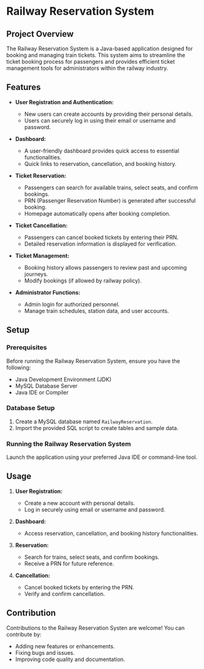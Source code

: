 # Railway Reservation System

## Project Overview

The Railway Reservation System is a Java-based application designed for booking and managing train tickets. This system aims to streamline the ticket booking process for passengers and provides efficient ticket management tools for administrators within the railway industry.

## Features

- **User Registration and Authentication:**
  - New users can create accounts by providing their personal details.
  - Users can securely log in using their email or username and password.

- **Dashboard:**
  - A user-friendly dashboard provides quick access to essential functionalities.
  - Quick links to reservation, cancellation, and booking history.

- **Ticket Reservation:**
  - Passengers can search for available trains, select seats, and confirm bookings.
  - PRN (Passenger Reservation Number) is generated after successful booking.
  - Homepage automatically opens after booking completion.

- **Ticket Cancellation:**
  - Passengers can cancel booked tickets by entering their PRN.
  - Detailed reservation information is displayed for verification.

- **Ticket Management:**
  - Booking history allows passengers to review past and upcoming journeys.
  - Modify bookings (if allowed by railway policy).

- **Administrator Functions:**
  - Admin login for authorized personnel.
  - Manage train schedules, station data, and user accounts.
  
## Setup

### Prerequisites

Before running the Railway Reservation System, ensure you have the following:

- Java Development Environment (JDK)
- MySQL Database Server
- Java IDE or Compiler

### Database Setup

1. Create a MySQL database named `RailwayReservation`.
2. Import the provided SQL script to create tables and sample data.

### Running the Railway Reservation System

Launch the application using your preferred Java IDE or command-line tool.

## Usage

1. **User Registration:**
   - Create a new account with personal details.
   - Log in securely using email or username and password.

2. **Dashboard:**
   - Access reservation, cancellation, and booking history functionalities.

3. **Reservation:**
   - Search for trains, select seats, and confirm bookings.
   - Receive a PRN for future reference.

4. **Cancellation:**
   - Cancel booked tickets by entering the PRN.
   - Verify and confirm cancellation.

## Contribution

Contributions to the Railway Reservation Systen are welcome! You can contribute by:

- Adding new features or enhancements.
- Fixing bugs and issues.
- Improving code quality and documentation.
